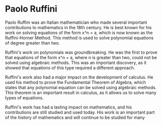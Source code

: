 # Paolo Ruffini

Paolo Ruffini was an Italian mathematician who made several important contributions to mathematics in the 18th century. He is best known for his work on solving equations of the form x^n = a, which is now known as the Ruffini-Horner Method. This method is used to solve polynomial equations of degree greater than two.

Ruffini's work on polynomials was groundbreaking. He was the first to prove that equations of the form x^n = a, where n is greater than two, could not be solved using algebraic methods. This was an important discovery, as it showed that equations of this type required a different approach.

Ruffini's work also had a major impact on the development of calculus. He used his method to prove the Fundamental Theorem of Algebra, which states that any polynomial equation can be solved using algebraic methods. This theorem is an important result in calculus, as it allows us to solve many types of equations.

Ruffini's work has had a lasting impact on mathematics, and his contributions are still studied and used today. His work is an important part of the history of mathematics and will continue to be studied for many
